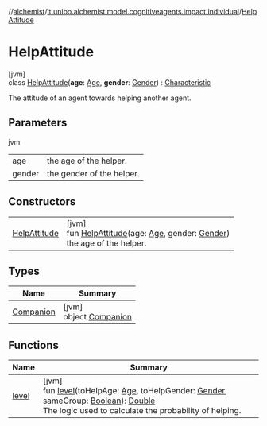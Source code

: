 //[alchemist](../../../index.md)/[it.unibo.alchemist.model.cognitiveagents.impact.individual](../index.md)/[HelpAttitude](index.md)

# HelpAttitude

[jvm]\
class [HelpAttitude](index.md)(**age**: [Age](../-age/index.md), **gender**: [Gender](../-gender/index.md)) : [Characteristic](../-characteristic/index.md)

The attitude of an agent towards helping another agent.

## Parameters

jvm

| | |
|---|---|
| age | the age of the helper. |
| gender | the gender of the helper. |

## Constructors

| | |
|---|---|
| [HelpAttitude](-help-attitude.md) | [jvm]<br>fun [HelpAttitude](-help-attitude.md)(age: [Age](../-age/index.md), gender: [Gender](../-gender/index.md))<br>    the age of the helper. |

## Types

| Name | Summary |
|---|---|
| [Companion](-companion/index.md) | [jvm]<br>object [Companion](-companion/index.md) |

## Functions

| Name | Summary |
|---|---|
| [level](level.md) | [jvm]<br>fun [level](level.md)(toHelpAge: [Age](../-age/index.md), toHelpGender: [Gender](../-gender/index.md), sameGroup: [Boolean](https://kotlinlang.org/api/latest/jvm/stdlib/kotlin/-boolean/index.html)): [Double](https://kotlinlang.org/api/latest/jvm/stdlib/kotlin/-double/index.html)<br>The logic used to calculate the probability of helping. |
